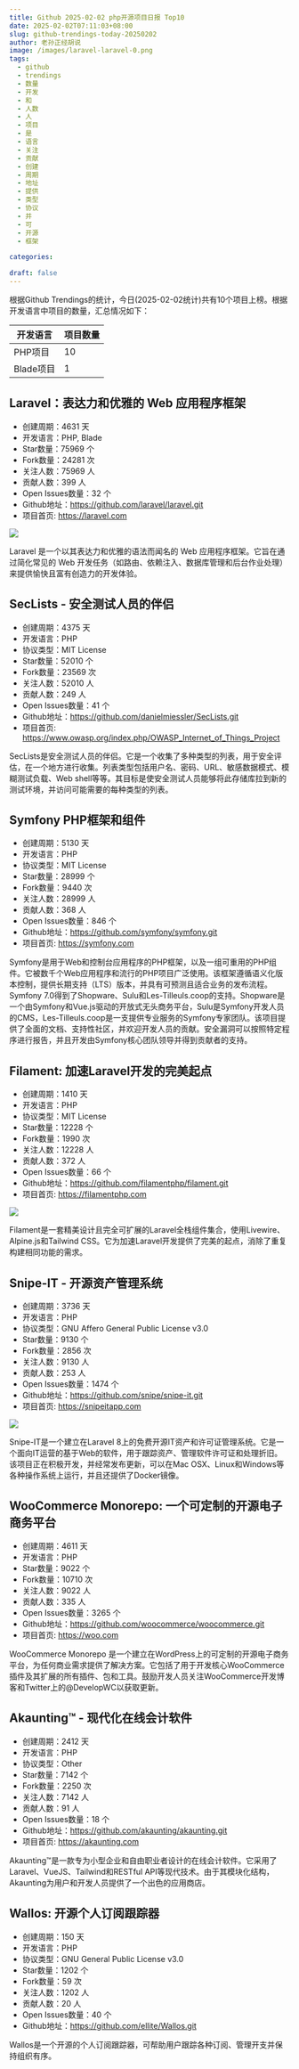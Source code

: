 ```yaml
---
title: Github 2025-02-02 php开源项目日报 Top10
date: 2025-02-02T07:11:03+08:00
slug: github-trendings-today-20250202
author: 老孙正经胡说
image: /images/laravel-laravel-0.png
tags:
  - github
  - trendings
  - 数量
  - 开发
  - 和
  - 人数
  - 人
  - 项目
  - 是
  - 语言
  - 关注
  - 贡献
  - 创建
  - 周期
  - 地址
  - 提供
  - 类型
  - 协议
  - 并
  - 可
  - 开源
  - 框架

categories:

draft: false
---
```



根据Github Trendings的统计，今日(2025-02-02统计)共有10个项目上榜。根据开发语言中项目的数量，汇总情况如下：

| 开发语言 | 项目数量 |
|  ----  | ----  |
| PHP项目 | 10 |
| Blade项目 | 1 |

## Laravel：表达力和优雅的 Web 应用程序框架

* 创建周期：4631 天
* 开发语言：PHP, Blade
* Star数量：75969 个
* Fork数量：24281 次
* 关注人数：75969 人
* 贡献人数：399 人
* Open Issues数量：32 个
* Github地址：https://github.com/laravel/laravel.git
* 项目首页: https://laravel.com


![](/images/laravel-laravel-0.png)

Laravel 是一个以其表达力和优雅的语法而闻名的 Web 应用程序框架。它旨在通过简化常见的 Web 开发任务（如路由、依赖注入、数据库管理和后台作业处理）来提供愉快且富有创造力的开发体验。

## SecLists - 安全测试人员的伴侣

* 创建周期：4375 天
* 开发语言：PHP
* 协议类型：MIT License
* Star数量：52010 个
* Fork数量：23569 次
* 关注人数：52010 人
* 贡献人数：249 人
* Open Issues数量：41 个
* Github地址：https://github.com/danielmiessler/SecLists.git
* 项目首页: https://www.owasp.org/index.php/OWASP_Internet_of_Things_Project


SecLists是安全测试人员的伴侣。它是一个收集了多种类型的列表，用于安全评估，在一个地方进行收集。列表类型包括用户名、密码、URL、敏感数据模式、模糊测试负载、Web shell等等。其目标是使安全测试人员能够将此存储库拉到新的测试环境，并访问可能需要的每种类型的列表。

## Symfony PHP框架和组件

* 创建周期：5130 天
* 开发语言：PHP
* 协议类型：MIT License
* Star数量：28999 个
* Fork数量：9440 次
* 关注人数：28999 人
* 贡献人数：368 人
* Open Issues数量：846 个
* Github地址：https://github.com/symfony/symfony.git
* 项目首页: https://symfony.com


Symfony是用于Web和控制台应用程序的PHP框架，以及一组可重用的PHP组件。它被数千个Web应用程序和流行的PHP项目广泛使用。该框架遵循语义化版本控制，提供长期支持（LTS）版本，并具有可预测且适合业务的发布流程。Symfony 7.0得到了Shopware、Sulu和Les-Tilleuls.coop的支持。Shopware是一个由Symfony和Vue.js驱动的开放式无头商务平台，Sulu是Symfony开发人员的CMS，Les-Tilleuls.coop是一支提供专业服务的Symfony专家团队。该项目提供了全面的文档、支持性社区，并欢迎开发人员的贡献。安全漏洞可以按照特定程序进行报告，并且开发由Symfony核心团队领导并得到贡献者的支持。

## Filament: 加速Laravel开发的完美起点

* 创建周期：1410 天
* 开发语言：PHP
* 协议类型：MIT License
* Star数量：12228 个
* Fork数量：1990 次
* 关注人数：12228 人
* 贡献人数：372 人
* Open Issues数量：66 个
* Github地址：https://github.com/filamentphp/filament.git
* 项目首页: https://filamentphp.com


![](/images/filamentphp-filament-0.png)

Filament是一套精美设计且完全可扩展的Laravel全栈组件集合，使用Livewire、Alpine.js和Tailwind CSS。它为加速Laravel开发提供了完美的起点，消除了重复构建相同功能的需求。

## Snipe-IT - 开源资产管理系统

* 创建周期：3736 天
* 开发语言：PHP
* 协议类型：GNU Affero General Public License v3.0
* Star数量：9130 个
* Fork数量：2856 次
* 关注人数：9130 人
* 贡献人数：253 人
* Open Issues数量：1474 个
* Github地址：https://github.com/snipe/snipe-it.git
* 项目首页: https://snipeitapp.com


![](/images/snipe-snipe-it-0.png)

Snipe-IT是一个建立在Laravel 8上的免费开源IT资产和许可证管理系统。它是一个面向IT运营的基于Web的软件，用于跟踪资产、管理软件许可证和处理折旧。该项目正在积极开发，并经常发布更新，可以在Mac OSX、Linux和Windows等各种操作系统上运行，并且还提供了Docker镜像。

## WooCommerce Monorepo: 一个可定制的开源电子商务平台

* 创建周期：4611 天
* 开发语言：PHP
* Star数量：9022 个
* Fork数量：10710 次
* 关注人数：9022 人
* 贡献人数：335 人
* Open Issues数量：3265 个
* Github地址：https://github.com/woocommerce/woocommerce.git
* 项目首页: https://woo.com


WooCommerce Monorepo 是一个建立在WordPress上的可定制的开源电子商务平台，为任何商业需求提供了解决方案。它包括了用于开发核心WooCommerce插件及其扩展的所有插件、包和工具。鼓励开发人员关注WooCommerce开发博客和Twitter上的@DevelopWC以获取更新。

## Akaunting™ - 现代化在线会计软件

* 创建周期：2412 天
* 开发语言：PHP
* 协议类型：Other
* Star数量：7142 个
* Fork数量：2250 次
* 关注人数：7142 人
* 贡献人数：91 人
* Open Issues数量：18 个
* Github地址：https://github.com/akaunting/akaunting.git
* 项目首页: https://akaunting.com


Akaunting™是一款专为小型企业和自由职业者设计的在线会计软件。它采用了Laravel、VueJS、Tailwind和RESTful API等现代技术。由于其模块化结构，Akaunting为用户和开发人员提供了一个出色的应用商店。

## Wallos: 开源个人订阅跟踪器

* 创建周期：150 天
* 开发语言：PHP
* 协议类型：GNU General Public License v3.0
* Star数量：1202 个
* Fork数量：59 次
* 关注人数：1202 人
* 贡献人数：20 人
* Open Issues数量：40 个
* Github地址：https://github.com/ellite/Wallos.git


Wallos是一个开源的个人订阅跟踪器，可帮助用户跟踪各种订阅、管理开支并保持组织有序。

